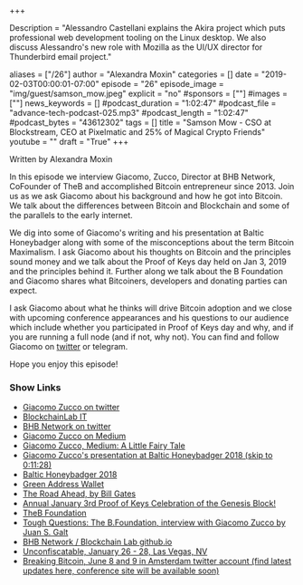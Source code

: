 +++

Description = "Alessandro Castellani explains the Akira project which puts professional web development tooling on the Linux desktop. We also discuss Alessandro's new role with Mozilla as the UI/UX director for Thunderbird email project."

aliases = ["/26"]
author = "Alexandra Moxin"
categories = []
date = "2019-02-03T00:00:01-07:00"
episode = "26"
episode_image = "img/guest/samson_mow.jpeg"
explicit = "no"
#sponsors = [""]
#images = [""]
news_keywords = []
#podcast_duration = "1:02:47"
#podcast_file = "advance-tech-podcast-025.mp3"
#podcast_length = "1:02:47"
#podcast_bytes = "43612302"
tags = []
title = "Samson Mow - CSO at Blockstream, CEO at Pixelmatic and 25% of Magical Crypto Friends"
youtube = ""
draft = "True"
+++

Written by Alexandra Moxin

In this episode we interview Giacomo, Zucco, Director at BHB Network, CoFounder of TheB and accomplished Bitcoin entrepreneur since 2013. Join us as we ask Giacomo about his background and how he got into Bitcoin. We talk about the differences between Bitcoin and Blockchain and some of the parallels to the early internet.

We dig into some of Giacomo's writing and his presentation at Baltic Honeybadger along with some of the misconceptions about the term Bitcoin Maximalism. I ask Giacomo about his thoughts on Bitcoin and the principles sound money and we talk about the Proof of Keys day held on Jan 3, 2019 and the principles behind it. Further along we talk about the B Foundation and Giacomo shares what Bitcoiners, developers and donating parties can expect. 

I ask Giacomo about what he thinks will drive Bitcoin adoption and we close with upcoming conference appearances and his questions to our audience which include whether you participated in Proof of Keys day and why, and if you are running a full node (and if not, why not). You can find and follow Giacomo on [twitter](https://twitter.com/giacomozucco) or telegram. 

Hope you enjoy this episode!

### Show Links

* [Giacomo Zucco on twitter](https://twitter.com/giacomozucco)
* [BlockchainLab IT](https://www.blockchainlab.it/)
* [BHB Network on twitter](https://twitter.com/BHBnetwork)
* [Giacomo Zucco on Medium](https://medium.com/@giacomozucco83)
* [Giacomo Zucco, Medium: A Little Fairy Tale](https://medium.com/@giacomozucco83/a-little-fairy-tale-9d204a400eba)
* [Giacomo Zucco's presentation at Baltic Honeybadger 2018 (skip to 0:11:28)](https://www.youtube.com/watch?v=D2WXxgZ8h-0)
* [Baltic Honeybadger 2018](https://bh2018.hodlhodl.com/)
* [Green Address Wallet](https://greenaddress.it/en/)
* [The Road Ahead, by Bill Gates](https://en.wikipedia.org/wiki/The_Road_Ahead_(Bill_Gates_book))
* [Annual January 3rd Proof of Keys Celebration of the Genesis Block!](https://www.proofofkeys.com/)
* [TheB Foundation](https://theb.foundation/)
* [Tough Questions: The B.Foundation, interview with Giacomo Zucco by Juan S. Galt](https://medium.com/@eljuangalt/giacomo-zucco-risks-plan-of-the-b-foundation-bitcoin-f9e9a418827f)
* [BHB Network / Blockchain Lab github.io](https://bhbnetwork.github.io/website/)
* [Unconfiscatable, January 26 - 28, Las Vegas, NV](https://tonevays.com/conference/unconfiscatable)
* [Breaking Bitcoin, June 8 and 9 in Amsterdam twitter account (find latest updates here, conference site will be available soon)](https://twitter.com/breakingbitcoin?lang=en)
